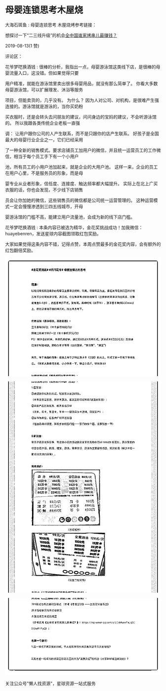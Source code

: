 # 母婴连锁思考木屋烧

大海石斑鱼 : 母婴连锁思考 木屋烧烤参考链接：

想探讨一下“二三线升级”的机会[全中国谁家烤串儿最赚钱？](https://mp.weixin.qq.com/s/LCsMuaeTxLq3CDGteR1PyQ)

2019-08-13(1 赞)

评论区：

花爷梦呓换酒钱 : 很棒的分析，我指出一点，母婴游泳馆这类线下店，是很棒的母婴流量入口，这没错。但如果觉得只要

用户精准，就能在游泳馆里卖出很多母婴用品，就没有那么简单了。 你看大多数母婴游泳馆，可以扩展理发、沐浴等服务

项目，但能卖货的，几乎没有。 为什么？ 因为人对公司、对机构，是很难产生强连接的。游泳馆就是游泳的，当你买奶粉

买衣服时，还是会转头去问朋友的建议，问问身边的宝妈的建议，不会听游泳馆的。 所以我跟各类传统企业老板一直强

调： 让用户跟你公司的人产生联系，而不是只跟你的店产生联系。 好孩子是全国最大的母婴行业企业之一，它们已经采用

了一种全新的销售模式。要求店铺员工加用户的微信，并且统一运营员工的工作微信，相当于每个员工手下有一个小用户

池，所有员工的小用户池加起来，就是企业的大用户池。 这样一来，企业的员工在用户心里，不是服务员的形象，而是母

婴专业从业者形象，信任度、连接度、触达频率都大幅提升。 实际上在北上广买衣服的话，你也会发现，不少线下店销售

员会让你加她的微信，这些销售员的微信都是公司统一运营管理的。 这种运营模式一定会慢慢渗透到三四五线城市，开母

婴游泳馆的门槛不高，能建立用户流量池，会成为新的线下店门槛。

花爷梦呓换酒钱 : 本条内容已被选为精华，金花奖挑战成功！加我微信：huayebenren，发送星球内容截图领取红包奖励。

大家如果觉得这条内容不错，记得点赞，本周点赞最多的金花奖内容，会有额外的红包翻倍奖励。

![image](img/Image_095.png)

![image](img/Image_096.png)

![image](img/Image_097.png)

关注公众号"懒人找资源"，星球资源一站式服务